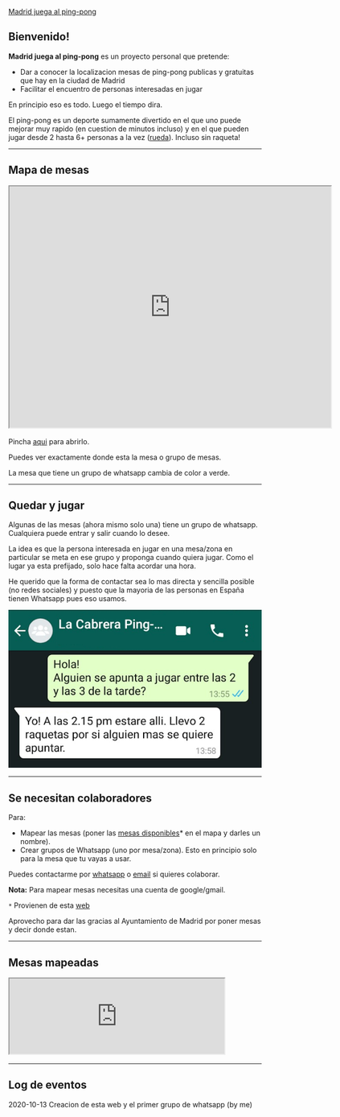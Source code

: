 [Madrid juega al ping-pong](https://imagenes.20minutos.es/files/image_656_370/uploads/imagenes/2020/02/17/el-regidor-de-participacion-ciudadana-y-gobierno-interior-alberto-jarabo-y-el-de-deportes-francisco-ducros-jugando-al-ping-pong.jpeg)

## Bienvenido!

**Madrid juega al ping-pong** es un proyecto personal que pretende:
- Dar a conocer la localizacion mesas de ping-pong publicas y gratuitas que hay en la ciudad de Madrid
- Facilitar el encuentro de personas interesadas en jugar

En principio eso es todo. Luego el tiempo dira.

El ping-pong es un deporte sumamente divertido en el que uno puede mejorar muy rapido (en cuestion de minutos incluso) y en el que pueden jugar desde 2 hasta 6+ personas a la vez ([rueda](https://www.youtube.com/watch?v=2w0lYanJtzA)). Incluso sin raqueta!

----------------------------------------------------------------------

## Mapa de mesas

<iframe src="https://www.google.com/maps/d/embed?mid=1Fmxpo1Q1BcEdykBuxHHcZEdoVkncN8Zv" width="640" height="480"></iframe>

Pincha [aqui](https://www.google.com/maps/d/edit?mid=1Fmxpo1Q1BcEdykBuxHHcZEdoVkncN8Zv&usp=sharing) para abrirlo.

Puedes ver exactamente donde esta la mesa o grupo de mesas.

La mesa que tiene un grupo de whatsapp cambia de color a verde.

----------------------------------------------------------------------

## Quedar y jugar

Algunas de las mesas (ahora mismo solo una) tiene un grupo de whatsapp. Cualquiera puede entrar y salir cuando lo desee.

La idea es que la persona interesada en jugar en una mesa/zona en particular se meta en ese grupo y proponga cuando quiera jugar. Como el lugar ya esta prefijado, solo hace falta acordar una hora.

He querido que la forma de contactar sea lo mas directa y sencilla posible (no redes sociales) y puesto que la mayoria de las personas en España tienen Whatsapp pues eso usamos.

![quedar es simple!](whatsapp-ping-pong-meeting.png)


----------------------------------------------------------------------

## Se necesitan colaboradores

Para:
- Mapear las mesas (poner las [mesas disponibles](https://docs.google.com/spreadsheets/d/e/2PACX-1vT56qFroA4dhKBhXHxo7w2GhUJ-4m2y1KrsB3aR5YwaqPmDNMHQis32A0b7CdG6CwAkO4m2DOB7DdIw/pubhtml?gid=755616272&single=true)* en el mapa y darles un nombre). 
- Crear grupos de Whatsapp (uno por mesa/zona). Esto en principio solo para la mesa que tu vayas a usar.


Puedes contactarme por [whatsapp](https://wa.link/j7bt8j) o [email](http://tinyurl.com/yxhn7shc) si quieres colaborar.

**Nota:** Para mapear mesas necesitas una cuenta de google/gmail.

`*` Provienen de esta [web](https://datos.madrid.es/portal/site/egob/menuitem.c05c1f754a33a9fbe4b2e4b284f1a5a0/?vgnextoid=f978e9d0db722710VgnVCM2000001f4a900aRCRD&vgnextchannel=374512b9ace9f310VgnVCM100000171f5a0aRCRD&vgnextfmt=default)

Aprovecho para dar las gracias al Ayuntamiento de Madrid por poner mesas y decir donde estan.

----------------------------------------------------------------------

## Mesas mapeadas

<iframe width="85%" height="40%"  src="https://docs.google.com/spreadsheets/d/e/2PACX-1vT56qFroA4dhKBhXHxo7w2GhUJ-4m2y1KrsB3aR5YwaqPmDNMHQis32A0b7CdG6CwAkO4m2DOB7DdIw/pubhtml?gid=755616272&amp;single=true&amp;widget=true&amp;headers=false"></iframe>

----------------------------------------------------------------------

## Log de eventos
2020-10-13 Creacion de esta web y el primer grupo de whatsapp (by me)

